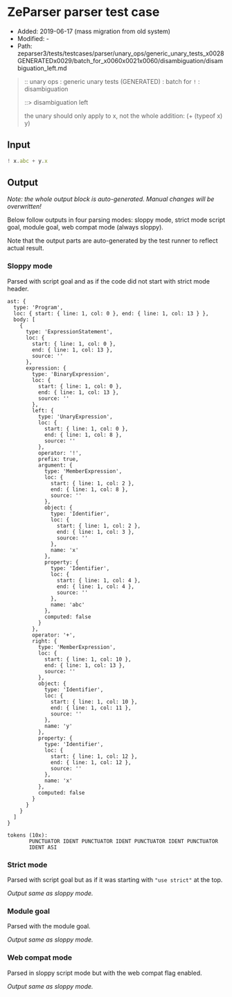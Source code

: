 # ZeParser parser test case

- Added: 2019-06-17 (mass migration from old system)
- Modified: -
- Path: zeparser3/tests/testcases/parser/unary_ops/generic_unary_tests_x0028GENERATEDx0029/batch_for_x0060x0021x0060/disambiguation/disambiguation_left.md

> :: unary ops : generic unary tests (GENERATED) : batch for `!` : disambiguation
>
> ::> disambiguation left
>
> the unary should only apply to x, not the whole addition: (+ (typeof x) y)

## Input

`````js
! x.abc + y.x
`````

## Output

_Note: the whole output block is auto-generated. Manual changes will be overwritten!_

Below follow outputs in four parsing modes: sloppy mode, strict mode script goal, module goal, web compat mode (always sloppy).

Note that the output parts are auto-generated by the test runner to reflect actual result.

### Sloppy mode

Parsed with script goal and as if the code did not start with strict mode header.

`````
ast: {
  type: 'Program',
  loc: { start: { line: 1, col: 0 }, end: { line: 1, col: 13 } },
  body: [
    {
      type: 'ExpressionStatement',
      loc: {
        start: { line: 1, col: 0 },
        end: { line: 1, col: 13 },
        source: ''
      },
      expression: {
        type: 'BinaryExpression',
        loc: {
          start: { line: 1, col: 0 },
          end: { line: 1, col: 13 },
          source: ''
        },
        left: {
          type: 'UnaryExpression',
          loc: {
            start: { line: 1, col: 0 },
            end: { line: 1, col: 8 },
            source: ''
          },
          operator: '!',
          prefix: true,
          argument: {
            type: 'MemberExpression',
            loc: {
              start: { line: 1, col: 2 },
              end: { line: 1, col: 8 },
              source: ''
            },
            object: {
              type: 'Identifier',
              loc: {
                start: { line: 1, col: 2 },
                end: { line: 1, col: 3 },
                source: ''
              },
              name: 'x'
            },
            property: {
              type: 'Identifier',
              loc: {
                start: { line: 1, col: 4 },
                end: { line: 1, col: 4 },
                source: ''
              },
              name: 'abc'
            },
            computed: false
          }
        },
        operator: '+',
        right: {
          type: 'MemberExpression',
          loc: {
            start: { line: 1, col: 10 },
            end: { line: 1, col: 13 },
            source: ''
          },
          object: {
            type: 'Identifier',
            loc: {
              start: { line: 1, col: 10 },
              end: { line: 1, col: 11 },
              source: ''
            },
            name: 'y'
          },
          property: {
            type: 'Identifier',
            loc: {
              start: { line: 1, col: 12 },
              end: { line: 1, col: 12 },
              source: ''
            },
            name: 'x'
          },
          computed: false
        }
      }
    }
  ]
}

tokens (10x):
       PUNCTUATOR IDENT PUNCTUATOR IDENT PUNCTUATOR IDENT PUNCTUATOR
       IDENT ASI
`````

### Strict mode

Parsed with script goal but as if it was starting with `"use strict"` at the top.

_Output same as sloppy mode._

### Module goal

Parsed with the module goal.

_Output same as sloppy mode._

### Web compat mode

Parsed in sloppy script mode but with the web compat flag enabled.

_Output same as sloppy mode._
